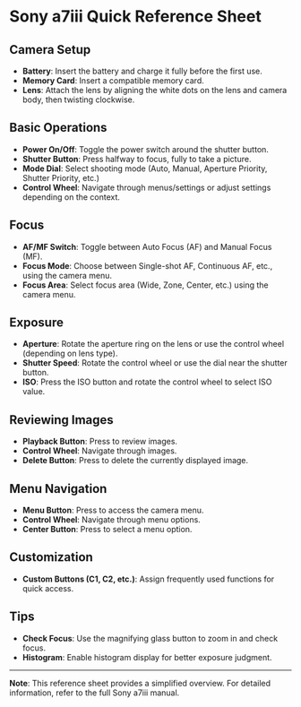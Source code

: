 # Sony a7iii Quick Reference Sheet

## Camera Setup
- **Battery**: Insert the battery and charge it fully before the first use.
- **Memory Card**: Insert a compatible memory card.
- **Lens**: Attach the lens by aligning the white dots on the lens and camera body, then twisting clockwise.

## Basic Operations
- **Power On/Off**: Toggle the power switch around the shutter button.
- **Shutter Button**: Press halfway to focus, fully to take a picture.
- **Mode Dial**: Select shooting mode (Auto, Manual, Aperture Priority, Shutter Priority, etc.)
- **Control Wheel**: Navigate through menus/settings or adjust settings depending on the context.

## Focus
- **AF/MF Switch**: Toggle between Auto Focus (AF) and Manual Focus (MF).
- **Focus Mode**: Choose between Single-shot AF, Continuous AF, etc., using the camera menu.
- **Focus Area**: Select focus area (Wide, Zone, Center, etc.) using the camera menu.

## Exposure
- **Aperture**: Rotate the aperture ring on the lens or use the control wheel (depending on lens type).
- **Shutter Speed**: Rotate the control wheel or use the dial near the shutter button.
- **ISO**: Press the ISO button and rotate the control wheel to select ISO value.

## Reviewing Images
- **Playback Button**: Press to review images.
- **Control Wheel**: Navigate through images.
- **Delete Button**: Press to delete the currently displayed image.

## Menu Navigation
- **Menu Button**: Press to access the camera menu.
- **Control Wheel**: Navigate through menu options.
- **Center Button**: Press to select a menu option.

## Customization
- **Custom Buttons (C1, C2, etc.)**: Assign frequently used functions for quick access.

## Tips
- **Check Focus**: Use the magnifying glass button to zoom in and check focus.
- **Histogram**: Enable histogram display for better exposure judgment.

---

**Note**: This reference sheet provides a simplified overview. For detailed information, refer to the full Sony a7iii manual.

